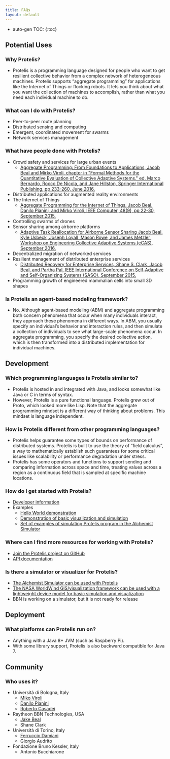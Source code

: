 ```yaml
---
title: FAQs
layout: default
---
```


* auto-gen TOC:
{:toc}

## Potential Uses

### Why Protelis?

* Protelis is a programming language designed for people who want to get resilient collective behavior from a complex network of heterogeneous machines. Protelis supports “aggregate programming” for applications like the Internet of Things or flocking robots. It lets you think about what you want the collection of machines to accomplish, rather than what you need each individual machine to do.

### What can I do with Protelis?

* Peer-to-peer route planning 
* Distributed sensing and computing 
* Emergent, coordinated movement for swarms 
* Network services management 

### What have people done with Protelis? 

* Crowd safety and services for large urban events 
   * <a href="http://web.mit.edu/jakebeal/www/Publications/QUANTICOL16-AggregateProgramming.pdf">Aggregate Programming: From Foundations to Applications, Jacob Beal and Mirko Viroli. chapter in "Formal Methods for the Quantitative Evaluation of Collective Adaptive Systems." ed. Marco Bernardo, Rocco De Nicola, and Jane Hillston, Springer International Publishing, pp 233-260, June 2016. </a>
* Distributed applications for augmented reality environments 
* The Internet of Things 
   * <a href="http://web.mit.edu/jakebeal/www/Publications/Computer-AggregateProgramming-2015.pdf">Aggregate Programming for the Internet of Things, Jacob Beal, Danilo Pianini, and Mirko Viroli, IEEE Computer, 48(9), pp 22-30, September 2015.</a>
* Controlling swarms of drones 
* Sensor sharing among airborne platforms
   * <a href="http://web.mit.edu/jakebeal/www/Publications/eCAS16-MTIP-reallocation-preprint.pdf">Adaptive Task Reallocation for Airborne Sensor Sharing Jacob Beal, Kyle Usbeck, Joseph Loyall, Mason Rowe, and James Metzler, Workshop on Engineering Collective Adaptive Systems (eCAS), September 2016.</a>
* Decentralized migration of networked services
* Resilient management of distributed enterprise services 
   * <a href="http://web.mit.edu/jakebeal/www/Publications/SASO15-EnterpriseDistributedRecovery.pdf">Distributed Recovery for Enterprise Services, Shane S. Clark, Jacob Beal, and Partha Pal, IEEE International Conference on Self-Adaptive and Self-Organizing Systems (SASO), September 2015.</a> 
* Programming growth of engineered mammalian cells into small 3D shapes 

### Is Protelis an agent-based modeling framework?

* No. Although agent-based modeling (ABM) and aggregate programming both concern phenomena that occur when many individuals interact, they approach these phenomena in different ways. In ABM, you usually specify an individual’s behavior and interaction rules, and then simulate a collection of individuals to see what large-scale phenomena occur. In aggregate programming, you specify the desired collective action, which is then transformed into a distributed implementation for individual machines.

## Development

### Which programming languages is Protelis similar to?

* Protelis is hosted in and integrated with Java, and looks somewhat like Java or C in terms of syntax. 
* However, Protelis is a pure functional language. Protelis grew out of Proto, which looked more like Lisp. Note that the aggregate programming mindset is a different way of thinking about problems. This mindset is language independent.

### How is Protelis different from other programming languages?

* Protelis helps guarantee some types of bounds on performance of distributed systems. Protelis is built to use the theory of “field calculus”, a way to mathematically establish such guarantees for some critical issues like scalability or performance degradation under stress.
* Protelis has some operators and functions to support sending and comparing information across space and time, treating values across a region as a continuous field that is sampled at specific machine locations.

### How do I get started with Protelis?

* <a href="https://github.com/Protelis/Protelis">Developer information</a> </li>
* Examples
   * <a href="https://github.com/Protelis/Protelis-Demo">Hello World demonstration </a> 
   * <a href="https://github.com/Protelis/Protelis-Demo-Visualized">Demonstration of basic visualization and simulation </a> 
   * <a href="https://github.com/Protelis/Protelis-Alchemist-tutorial">Set of examples of simulating Protelis program in the Alchemist Simulator </a>
   
### Where can I find more resources for working with Protelis?

* <a href="https://github.com/Protelis">Join the Protelis project on GitHub </a>
* <a href="http://protelis-doc.surge.sh/">API documentation </a> 

### Is there a simulator or visualizer for Protelis?

* <a href="https://github.com/Protelis/Protelis-Alchemist-tutorial">The Alchemist Simulator can be used with Protelis </a>
* <a href="https://github.com/Protelis/Protelis-Demo-Visualized">The NASA WorldWind GIS/visualization framework can be used with a lightweight device model for basic simulation and visualization </a> 
* BBN is working on a simulator, but it is not ready for release  

## Deployment

### What platforms can Protelis run on?

* Anything with a Java 8+ JVM (such as Raspberry Pi). 
* With some library support, Protelis is also backward compatible for Java 7.

## Community

### Who uses it?

* Università di Bologna, Italy
   * <a href="http://apice.unibo.it/xwiki/bin/view/MirkoViroli/">Miko Viroli</a> 
   * <a href="http://apice.unibo.it/xwiki/bin/view/DaniloPianini/">Danilo Pianini</a> 
   * <a href="http://apice.unibo.it/xwiki/bin/view/RobertoCasadei/"> Roberto Casadei</a>
* Raytheon BBN Technologies, USA
   * <a href="http://web.mit.edu/jakebeal/www/">Jake Beal</a> 
   * Shane Clark 
* Università di Torino, Italy
   * <a href="http://www.di.unito.it/damiani/">Ferruccio Damiani</a> 
   * Giorgio Audrito 
* Fondazione Bruno Kessler, Italy
   * Antonio Bucchiarone
